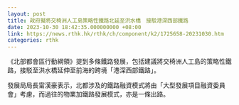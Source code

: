 ```yaml
---
layout: post
title: 政府擬將交椅洲人工島策略性鐵路北延至洪水橋　接駁港深西部鐵路
date: 2023-10-30 18:42:35.000000000 +08:00
link: https://news.rthk.hk/rthk/ch/component/k2/1725658-20231030.htm
categories: rthk
---
```


《北部都會區行動綱領》提到多條鐵路發展，包括建議將交椅洲人工島的策略性鐵路，接駁至洪水橋延伸至前海的跨境「港深西部鐵路」。

發展局局長甯漢豪表示，北都涉及的鐵路融資模式將由「大型發展項目融資委員會」考慮，而過往的物業加鐵路發展模式，亦是一條出路。
